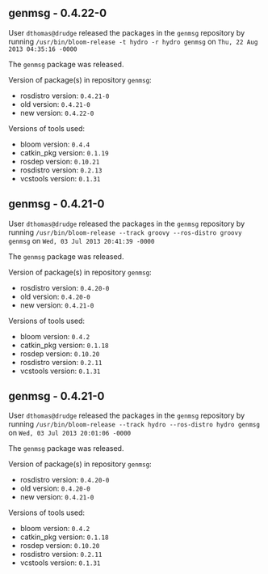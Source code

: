 ## genmsg - 0.4.22-0

User `dthomas@drudge` released the packages in the `genmsg` repository by running `/usr/bin/bloom-release -t hydro -r hydro genmsg` on `Thu, 22 Aug 2013 04:35:16 -0000`

The `genmsg` package was released.

Version of package(s) in repository `genmsg`:
- rosdistro version: `0.4.21-0`
- old version: `0.4.21-0`
- new version: `0.4.22-0`

Versions of tools used:
- bloom version: `0.4.4`
- catkin_pkg version: `0.1.19`
- rosdep version: `0.10.21`
- rosdistro version: `0.2.13`
- vcstools version: `0.1.31`


## genmsg - 0.4.21-0

User `dthomas@drudge` released the packages in the `genmsg` repository by running `/usr/bin/bloom-release --track groovy --ros-distro groovy genmsg` on `Wed, 03 Jul 2013 20:41:39 -0000`

The `genmsg` package was released.

Version of package(s) in repository `genmsg`:
- rosdistro version: `0.4.20-0`
- old version: `0.4.20-0`
- new version: `0.4.21-0`

Versions of tools used:
- bloom version: `0.4.2`
- catkin_pkg version: `0.1.18`
- rosdep version: `0.10.20`
- rosdistro version: `0.2.11`
- vcstools version: `0.1.31`


## genmsg - 0.4.21-0

User `dthomas@drudge` released the packages in the `genmsg` repository by running `/usr/bin/bloom-release --track hydro --ros-distro hydro genmsg` on `Wed, 03 Jul 2013 20:01:06 -0000`

The `genmsg` package was released.

Version of package(s) in repository `genmsg`:
- rosdistro version: `0.4.20-0`
- old version: `0.4.20-0`
- new version: `0.4.21-0`

Versions of tools used:
- bloom version: `0.4.2`
- catkin_pkg version: `0.1.18`
- rosdep version: `0.10.20`
- rosdistro version: `0.2.11`
- vcstools version: `0.1.31`



